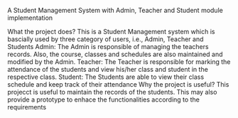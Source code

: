 A Student Management System with Admin, Teacher and Student module implementation

What the project does? 
This is a Student Management system which is bascially used by three category of users, i.e., Admin, Teacher and Students Admin: The Admin is responsible of managing the teachers records. Also, the course, classes and schedules are also maintained and modified by the Admin. Teacher: The Teacher is responsible for marking the attendance of the students and view his/her class and student in the respective class. Student: The Students are able to view their class schedule and keep track of their attendance
Why the project is useful? 
This projecct is useful to maintain the records of the students. This may also provide a prototype to enhace the functionalities according to the requirements

